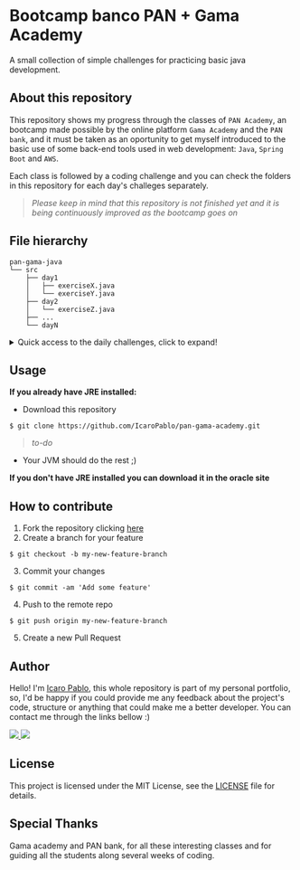 Bootcamp banco PAN + Gama Academy
=

A small collection of simple challenges for practicing basic java development.

## About this repository

This repository shows my progress through the classes of `PAN Academy`, an bootcamp made possible by the online platform `Gama Academy` and the `PAN bank`, and it must be taken as an oportunity to get myself introduced to the basic use of some back-end tools used in web development: `Java`, `Spring Boot` and `AWS`.

Each class is followed by a coding challenge and you can check the folders in this repository for each day's challeges separately.

>_Please keep in mind that this repository is not finished yet and it is being continuously improved as the bootcamp goes on_

## File hierarchy

```
pan-gama-java
└── src
    ├── day1
    │   ├── exerciseX.java
    │   └── exerciseY.java        
    ├── day2
    │   └── exerciseZ.java    
    ├── ...
    └── dayN
```
<details>
    <summary>Quick access to the daily challenges, click to expand!</summary>
    <div>
        <a href=https://github.com/IcaroPablo/pan-gama-academy/tree/master/pan-gama-java/src/day1>Day 1 (09/10/2021)</a>
        <br>
        <a href=https://github.com/IcaroPablo/pan-gama-academy/tree/master/pan-gama-java/src/day2>Day 2 (11/10/2021)</a>
        <br>
        <a href=https://github.com/IcaroPablo/pan-gama-academy/tree/master/pan-gama-java/src/day3>Day 3 (14/10/2021)</a>
        <br>
        <a href=https://github.com/IcaroPablo/pan-gama-academy/tree/master/pan-gama-java/src/day4>Day 4 (15/10/2021)</a>
        <br>
        <a href=https://github.com/IcaroPablo/pan-gama-academy/tree/master/pan-gama-java/src/day5>Day 5 (16/10/2021)</a>
    </div>
</details>

## Usage

<strong>If you already have JRE installed:</strong>

- Download this repository
```console
$ git clone https://github.com/IcaroPablo/pan-gama-academy.git
```
>_to-do_
<!-- - Choose a mini project folder and double-click any `.java` file inside it -->
- Your JVM should do the rest ;)

<strong>If you don't have JRE installed you can download it in the oracle site</strong>

## How to contribute

1. Fork the repository clicking [here](https://github.com/IcaroPablo/pan-gama-academy/fork)
2. Create a branch for your feature
```console
$ git checkout -b my-new-feature-branch
```
3. Commit your changes
```console
$ git commit -am 'Add some feature'
```
4. Push to the remote repo
```console
$ git push origin my-new-feature-branch
```
5. Create a new Pull Request

## Author

Hello! I'm [Icaro Pablo](https://www.github.com/IcaroPablo), this whole repository is part of my personal portfolio, so, I'd be happy if you could provide me any feedback about the project's code, structure or anything that could make me a better developer. You can contact me through the links bellow :)

<p>
<a href="https://www.linkedin.com/in/%C3%ADcaro-andrade-9543bb163/" target="_blank"> <img src="https://img.shields.io/badge/Linkedin-Ícaro%20Pablo-blue?style=flat-square&logo=linkedin"> </a>
<a href="mailto:ic4ro.p4blo@gmail.com" target="_blank"> <img src="https://img.shields.io/badge/Email-ic4ro.p4blo%40gmail.com-red?style=flat-square&logo=gmail&logoColor=white"> </a>
</p>

## License

This project is licensed under the MIT License, see the [LICENSE](https://github.com/IcaroPablo/pan-gama-academy/blob/master/LICENSE) file for details.

## Special Thanks

Gama academy and PAN bank, for all these interesting classes and for guiding all the students along several weeks of coding.
